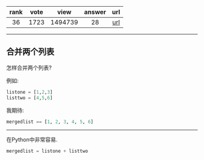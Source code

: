 
| rank | vote | view | answer | url |
|:-:|:-:|:-:|:-:|:-:|
|36|1723|1494739|28| [url](http://stackoverflow.com/questions/1720421/how-to-concatenate-two-lists-in-python) |
***

## 合并两个列表

怎样合并两个列表?

例如:

```python
listone = [1,2,3]
listtwo = [4,5,6]
```

我期待:

```python
mergedlist == [1, 2, 3, 4, 5, 6]
```

***

在Python中非常容易.

```python
mergedlist = listone + listtwo
```